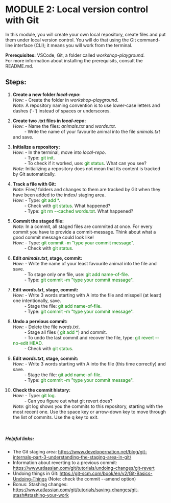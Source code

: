 # **MODULE 2: Local version control with Git** 

In this module, you will create your own local repository, create files and put them under local version control.
You will do that using the Git command-line interface (CLI); it means you will work from the terminal.

**Prerequisites:** VSCode, Git, a folder called *workshop-playground*. <br />
For more information about installing the prerequisits, consult the README.md. <br />

## Steps:
1. **Create a new folder *local-repo*:** <br />
*How:* - Create the folder in *workshop-playground*. <br />
*Note:* A repository naming convention is to use lower-case letters and dashes ('-') instead of spaces or underscores. <br />

2. **Create two .txt files in *local-repo*:** <br />
*How:* - Name the files: *animals.txt* and *words.txt*. <br />
&emsp; &emsp; - Write the name of your favourite animal into the file *animals.txt* and save. <br />

3. **Initialize a repository:** <br />
*How:* - In the terminal, move into *local-repo*. <br />
&emsp; &emsp; - Type: <span style="color:green"> git init</span>. <br />
&emsp; &emsp; - To check if it worked, use: <span style="color:green"> git status</span>. What can you see? <br />
*Note:* Initializing a repository does not mean that its content is tracked by Git automatically.<br />

4. **Track a file with Git:** <br />
*Note:* Files/ folders and changes to them are tracked by Git when they have been added to the index/ staging area. <br />
*How:* - Type: <span style="color:green"> git add *</span>. <br />
&emsp; &emsp; - Check with <span style="color:green"> git status</span>. What happened? <br />
&emsp; &emsp; - Type: <span style="color:green"> git rm --cached words.txt</span>.  What happened? <br />

5. **Commit the staged file:** <br />
*Note:* In a commit, all staged files are commited at once. For every commit you have to provide a commit-message. Think about what a good commit message could look like! <br />
*How:* - Type: <span style="color:green"> git commit -m "type your commit message"</span>. <br />
&emsp; &emsp; - Check with <span style="color:green"> git status</span>. <br />

6. **Edit *animals.txt*, stage, commit:** <br />
*How:* - Write the name of your least favourite animal into the file and save. <br />
&emsp; &emsp; - To stage only one file, use: <span style="color:green"> git add name-of-file</span>. <br />
&emsp; &emsp; - Type: <span style="color:green"> git commit -m "type your commit message"</span>. <br />

7. **Edit *words.txt*, stage, commit:** <br />
*How:* - Write 3 words starting with A into the file and misspell (at least) one intentionally, save. <br />
&emsp; &emsp; - Stage the file: <span style="color:green"> git add name-of-file</span>. <br />
&emsp; &emsp; - Type: <span style="color:green"> git commit -m "type your commit message"</span>. <br />

8. **Undo a pervious commit:** <br />
*How:* - Delete the file *words.txt*. <br />
&emsp; &emsp; - Stage all files (<span style="color:green"> git add *</span>) and commit. <br />
&emsp; &emsp; - To undo the last commit and recover the file, type: <span style="color:green"> git revert \-\-no-edit HEAD</span>. <br />
&emsp; &emsp; - Check with <span style="color:green"> git status</span>. <br />

9. **Edit *words.txt*, stage, commit:** <br />
*How:* - Write 3 words starting with A into the file (this time correctly) and save. <br />
&emsp; &emsp; - Stage the file: <span style="color:green"> git add name-of-file</span>. <br />
&emsp; &emsp; - Type: <span style="color:green"> git commit -m "type your commit message"</span>. <br />

10. **Check the commit history:** <br />
*How:* - Type: <span style="color:green"> git log</span>. <br />
&emsp; &emsp; - Can you figure out what git revert does? <br />
*Note:* git log shows you the commits to this repository, starting with the most recent one. Use the space key or arrow-down key to move through the list of commits. Use the q key to exit. <br />
<br />


##### Helpful links:
- The Git staging area: https://www.developernation.net/blog/git-internals-part-3-understanding-the-staging-area-in-git/
- Information about reverting to a previous commit: https://www.atlassian.com/git/tutorials/undoing-changes/git-revert
- Undoing things in Git: https://git-scm.com/book/en/v2/Git-Basics-Undoing-Things (Note: check the commit --amend option)
- Bonus: Stashing changes: https://www.atlassian.com/git/tutorials/saving-changes/git-stash#stashing-your-work
